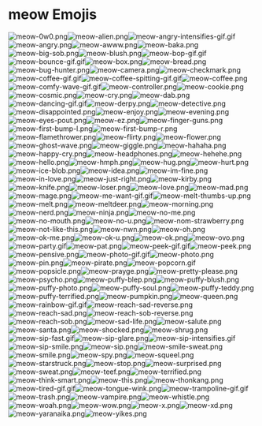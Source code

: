 # meow Emojis

![meow-0w0.png](meow-0w0.png)![meow-alien.png](meow-alien.png)![meow-angry-intensifies-gif.gif](meow-angry-intensifies-gif.gif)![meow-angry.png](meow-angry.png)![meow-awww.png](meow-awww.png)![meow-baka.png](meow-baka.png)![meow-big-sob.png](meow-big-sob.png)![meow-blush.png](meow-blush.png)![meow-bop-gif.gif](meow-bop-gif.gif)![meow-bounce-gif.gif](meow-bounce-gif.gif)![meow-box.png](meow-box.png)![meow-bread.png](meow-bread.png)![meow-bug-hunter.png](meow-bug-hunter.png)![meow-camera.png](meow-camera.png)![meow-checkmark.png](meow-checkmark.png)![meow-coffee-gif.gif](meow-coffee-gif.gif)![meow-coffee-spitting-gif.gif](meow-coffee-spitting-gif.gif)![meow-coffee.png](meow-coffee.png)![meow-comfy-wave-gif.gif](meow-comfy-wave-gif.gif)![meow-controller.png](meow-controller.png)![meow-cookie.png](meow-cookie.png)![meow-cosmic.png](meow-cosmic.png)![meow-cry.png](meow-cry.png)![meow-dab.png](meow-dab.png)![meow-dancing-gif.gif](meow-dancing-gif.gif)![meow-derpy.png](meow-derpy.png)![meow-detective.png](meow-detective.png)![meow-disappointed.png](meow-disappointed.png)![meow-enjoy.png](meow-enjoy.png)![meow-evening.png](meow-evening.png)![meow-eyes-pout.png](meow-eyes-pout.png)![meow-ez.png](meow-ez.png)![meow-finger-guns.png](meow-finger-guns.png)![meow-first-bump-l.png](meow-first-bump-l.png)![meow-first-bump-r.png](meow-first-bump-r.png)![meow-flamethrower.png](meow-flamethrower.png)![meow-flirty.png](meow-flirty.png)![meow-flower.png](meow-flower.png)![meow-ghost-wave.png](meow-ghost-wave.png)![meow-giggle.png](meow-giggle.png)![meow-hahaha.png](meow-hahaha.png)![meow-happy-cry.png](meow-happy-cry.png)![meow-headphones.png](meow-headphones.png)![meow-hehehe.png](meow-hehehe.png)![meow-hello.png](meow-hello.png)![meow-hmph.png](meow-hmph.png)![meow-hug.png](meow-hug.png)![meow-hurt.png](meow-hurt.png)![meow-ice-blob.png](meow-ice-blob.png)![meow-idea.png](meow-idea.png)![meow-im-fine.png](meow-im-fine.png)![meow-in-love.png](meow-in-love.png)![meow-just-right.png](meow-just-right.png)![meow-kirby.png](meow-kirby.png)![meow-knife.png](meow-knife.png)![meow-loser.png](meow-loser.png)![meow-love.png](meow-love.png)![meow-mad.png](meow-mad.png)![meow-mage.png](meow-mage.png)![meow-me-want-gif.gif](meow-me-want-gif.gif)![meow-melt-thumbs-up.png](meow-melt-thumbs-up.png)![meow-melt.png](meow-melt.png)![meow-meltdeer.png](meow-meltdeer.png)![meow-morning.png](meow-morning.png)![meow-nerd.png](meow-nerd.png)![meow-ninja.png](meow-ninja.png)![meow-no-me.png](meow-no-me.png)![meow-no-mouth.png](meow-no-mouth.png)![meow-no-u.png](meow-no-u.png)![meow-nom-strawberry.png](meow-nom-strawberry.png)![meow-not-like-this.png](meow-not-like-this.png)![meow-nwn.png](meow-nwn.png)![meow-oh.png](meow-oh.png)![meow-ok-me.png](meow-ok-me.png)![meow-ok-u.png](meow-ok-u.png)![meow-ok.png](meow-ok.png)![meow-ovo.png](meow-ovo.png)![meow-party.gif](meow-party.gif)![meow-pat.png](meow-pat.png)![meow-peek-gif.gif](meow-peek-gif.gif)![meow-peek.png](meow-peek.png)![meow-pensive.png](meow-pensive.png)![meow-photo-gif.gif](meow-photo-gif.gif)![meow-photo.png](meow-photo.png)![meow-pin.png](meow-pin.png)![meow-pirate.png](meow-pirate.png)![meow-popcorn.gif](meow-popcorn.gif)![meow-popsicle.png](meow-popsicle.png)![meow-prayge.png](meow-prayge.png)![meow-pretty-please.png](meow-pretty-please.png)![meow-psycho.png](meow-psycho.png)![meow-puffy-blep.png](meow-puffy-blep.png)![meow-puffy-blush.png](meow-puffy-blush.png)![meow-puffy-photo.png](meow-puffy-photo.png)![meow-puffy-soul.png](meow-puffy-soul.png)![meow-puffy-teddy.png](meow-puffy-teddy.png)![meow-puffy-terrified.png](meow-puffy-terrified.png)![meow-pumpkin.png](meow-pumpkin.png)![meow-queen.png](meow-queen.png)![meow-rainbow-gif.gif](meow-rainbow-gif.gif)![meow-reach-sad-reverse.png](meow-reach-sad-reverse.png)![meow-reach-sad.png](meow-reach-sad.png)![meow-reach-sob-reverse.png](meow-reach-sob-reverse.png)![meow-reach-sob.png](meow-reach-sob.png)![meow-sad-life.png](meow-sad-life.png)![meow-salute.png](meow-salute.png)![meow-santa.png](meow-santa.png)![meow-shocked.png](meow-shocked.png)![meow-shrug.png](meow-shrug.png)![meow-sip-fast.gif](meow-sip-fast.gif)![meow-sip-glare.png](meow-sip-glare.png)![meow-sip-intensifies.gif](meow-sip-intensifies.gif)![meow-sip-smile.png](meow-sip-smile.png)![meow-sip.png](meow-sip.png)![meow-smile-sweat.png](meow-smile-sweat.png)![meow-smile.png](meow-smile.png)![meow-spy.png](meow-spy.png)![meow-squeel.png](meow-squeel.png)![meow-starstruck.png](meow-starstruck.png)![meow-stop.png](meow-stop.png)![meow-surprised.png](meow-surprised.png)![meow-sweat.png](meow-sweat.png)![meow-teef.png](meow-teef.png)![meow-terrified.png](meow-terrified.png)![meow-think-smart.png](meow-think-smart.png)![meow-this.png](meow-this.png)![meow-thonkang.png](meow-thonkang.png)![meow-tired-gif.gif](meow-tired-gif.gif)![meow-tongue-wink.png](meow-tongue-wink.png)![meow-trampoline-gif.gif](meow-trampoline-gif.gif)![meow-trash.png](meow-trash.png)![meow-vampire.png](meow-vampire.png)![meow-whistle.png](meow-whistle.png)![meow-woah.png](meow-woah.png)![meow-wow.png](meow-wow.png)![meow-x.png](meow-x.png)![meow-xd.png](meow-xd.png)![meow-yaranaika.png](meow-yaranaika.png)![meow-yikes.png](meow-yikes.png)